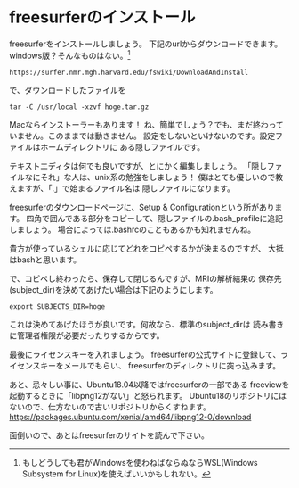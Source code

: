 
# freesurferのインストール
freesurferをインストールしましょう。
下記のurlからダウンロードできます。windows版？そんなものはない。[^wsl]

[^wsl]: もしどうしても君がWindowsを使わねばならぬならWSL(Windows Subsystem for Linux)を使えばいいかもしれない。

```
https://surfer.nmr.mgh.harvard.edu/fswiki/DownloadAndInstall
```

で、ダウンロードしたファイルを

```{frame=single}
tar -C /usr/local -xzvf hoge.tar.gz
```

Macならインストーラーもあります！
ね、簡単でしょう？でも、まだ終わっていません。このままでは動きません。
設定をしないといけないのです。設定ファイルはホームディレクトリに
ある隠しファイルです。

テキストエディタは何でも良いですが、とにかく編集しましょう。
「隠しファイルなにそれ」な人は、unix系の勉強をしましょう！
僕はとても優しいので教えますが、「.」で始まるファイル名は
隠しファイルになります。

freesurferのダウンロードページに、Setup & Configurationという所があります。
四角で囲んである部分をコピーして、隠しファイルの.bash_profileに追記しましょう。
場合によっては.bashrcのこともあるかも知れませんね。

貴方が使っているシェルに応じてどれをコピペするかが決まるのですが、
大抵はbashと思います。

で、コピペし終わったら、保存して閉じるんですが、MRIの解析結果の
保存先(subject_dir)を決めてあげたい場合は下記のようにします。

```{frame=single}
export SUBJECTS_DIR=hoge
```

これは決めてあげたほうが良いです。何故なら、標準のsubject_dirは
読み書きに管理者権限が必要だったりするからです。

最後にライセンスキーを入れましょう。
freesurferの公式サイトに登録して、ライセンスキーをメールでもらい、
freesurferのディレクトリに突っ込みます。

あと、忌々しい事に、Ubuntu18.04以降ではfreesurferの一部である
freeviewを起動するときに「libpng12がない」と怒られます。
Ubuntu18のリポジトリにはないので、仕方ないので古いリポジトリからくすねます。
https://packages.ubuntu.com/xenial/amd64/libpng12-0/download

面倒いので、あとはfreesurferのサイトを読んで下さい。

